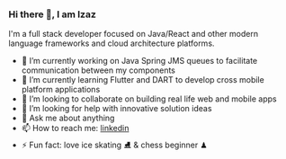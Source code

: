 ### Hi there 👋, I am Izaz

I'm  a full stack developer focused on Java/React and other modern language frameworks and cloud architecture platforms.

- 🔭 I’m currently working on Java Spring JMS queues to facilitate communication between my components
- 🌱 I’m currently learning Flutter and DART to develop cross mobile platform applications
- 👯 I’m looking to collaborate on building real life web and mobile apps
- 🤔 I’m looking for help with innovative solution ideas
- 💬 Ask me about anything
- 📫 How to reach me: [linkedin](https://www.linkedin.com/in/izaz-ahmed/)
- ⚡ Fun fact: love ice skating ⛸ & chess beginner ♟
